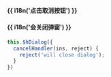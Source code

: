 <h4 class="tip">{{ i18n('点击取消按钮') }}</h4>
<h4 >{{ i18n('会关闭弹窗') }}</h4>

```js
this.$hDialog({
  cancelHandler(ins, reject) {
    reject('will close dialog');
  }
})
```